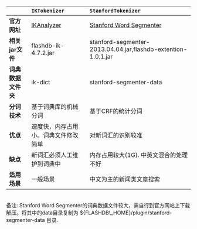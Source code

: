 |  | **`IKTokenizer`** | **`StanfordTokenizer`** |
|:-|:------------------|:------------------------|
| **官方网址** | <a href='http://code.google.com/p/ik-analyzer/'>IKAnalyzer</a> | <a href='http://nlp.stanford.edu/software/segmenter.shtml'>Stanford Word Segmenter</a> |
| **相关jar文件** | flashdb-ik-4.7.2.jar | stanford-segmenter-2013.04.04.jar,flashdb-extention-1.0.1.jar |
| **词典数据文件夹** | ik-dict | stanford-segmenter-data |
| **分词技术** | 基于词典库的机械分词 | 基于CRF的统计分词 |
| **优点** | 速度快，内存占用小。词典文件修改简单 |  对新词汇的识别较准  |
| **缺点** | 新词汇必须人工维护到词典中 |  内存占用较大(1G). 中英文混合的处理不好 |
| **适用场景** | 一般场景 | 中文为主的新闻类文章搜索 |

<br />
备注: Stanford Word Segmenter的词典数据文件较大，需自行到官方网站上下载解压。将其中的data目录复制为 ${FLASHDB\_HOME}/plugin/stanford-segmenter-data 目录.